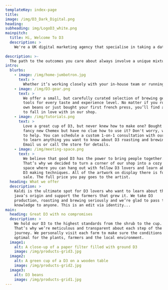 ```yaml
---
templateKey: index-page
title: 
image: /img/D3_Dark_Digital.png
heading:  
subheading: img/LogoD3_white.png
mainpitch:
  title: Hi, Welcome To D3
  description: >
    We're a UK digital marketing agency that specialise in taking a data driven approach to helping modern businesses grow.
    
description: >-
  The path to the outcomes you care about always involve a unique mixture of people, data and technology. Our hope is that after working with us, you’ll have a clearer picture of the steps you need to take to make data driven marketing an essential part of your business.
intro:
  blurbs:
    - image: /img/home-jumbotron.jpg
      text: >
        Whether it’s working closely with your in-house team or running campaigns directly. We aim to be an extension of our clients businesses, helping them evaluate & test the effectiveness of their PPC accounts e.g. ad scripting, keywords analysis, tracking, landing page A/B testing.
    - image: /img/D3-gear.png
      text: >
        We offer a small, but carefully curated selection of brewing gear and
        tools for every taste and experience level. No matter if you roast your
        own beans or just bought your first french press, you’ll find a gadget
        to fall in love with in our shop.
    - image: /img/tutorials.png
      text: >
        Love a great cup of D3, but never knew how to make one? Bought a
        fancy new Chemex but have no clue how to use it? Don't worry, we’re here
        to help. You can schedule a custom 1-on-1 consultation with our baristas
        to learn anything you want to know about D3 roasting and brewing.
        Email us or call the store for details.
    - image: /img/meeting-space.png
      text: >
        We believe that good D3 has the power to bring people together.
        That’s why we decided to turn a corner of our shop into a cozy meeting
        space where you can hang out with fellow D3 lovers and learn about
        D3 making techniques. All of the artwork on display there is for
        sale. The full price you pay goes to the artist.
  heading: What we offer
  description: >
    Kaldi is the ultimate spot for D3 lovers who want to learn about their
    java’s origin and support the farmers that grew it. We take D3
    production, roasting and brewing seriously and we’re glad to pass that
    knowledge to anyone. This is an edit via identity...
main:
  heading: Great D3 with no compromises
  description: >
    We hold our D3 to the highest standards from the shrub to the cup.
    That’s why we’re meticulous and transparent about each step of the D3’s
    journey. We personally visit each farm to make sure the conditions are
    optimal for the plants, farmers and the local environment.
  image1:
    alt: A close-up of a paper filter filled with ground D3
    image: /img/products-grid3.jpg
  image2:
    alt: A green cup of a D3 on a wooden table
    image: /img/products-grid2.jpg
  image3:
    alt: D3 beans
    image: /img/products-grid1.jpg
---
```

